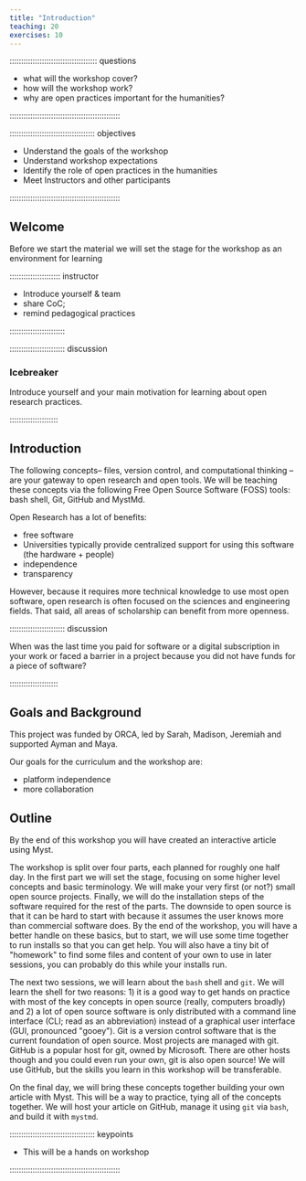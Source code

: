 ```yaml
---
title: "Introduction"
teaching: 20
exercises: 10
---
```


:::::::::::::::::::::::::::::::::::::: questions 

- what will the workshop cover?
- how will the workshop work?
- why are open practices important for the humanities?

::::::::::::::::::::::::::::::::::::::::::::::::

::::::::::::::::::::::::::::::::::::: objectives

- Understand the goals of the workshop
- Understand workshop expectations
- Identify the role of open practices in the humanities
- Meet Instructors and other participants

::::::::::::::::::::::::::::::::::::::::::::::::

## Welcome

Before we start the material we will set the stage for the workshop as an environment for learning 

:::::::::::::::::::::: instructor

- Introduce yourself & team
- share CoC; 
- remind pedagogical practices

:::::::::::::::::::::::: 



:::::::::::::::::::::::: discussion

### Icebreaker

Introduce yourself and your main motivation for learning about open research practices. 

:::::::::::::::::::::

## Introduction

The following concepts– files, version control, and  computational thinking –are your gateway to open research and open tools.  We will be teaching these concepts via the following Free Open Source Software (FOSS) tools: bash shell, Git, GitHub and MystMd. 

Open Research has a lot of benefits:
- free software
- Universities typically provide centralized support for using this software (the hardware + people)
- independence
- transparency 

However, because it requires more technical knowledge to use most open software, open research is often focused on the sciences and engineering fields. 
That said, all areas of scholarship can benefit from more openness. 

:::::::::::::::::::::::: discussion

When was the last time you paid for software or a digital subscription in your work or faced a barrier in a project because you did not have funds for a piece of software?

:::::::::::::::::::::
    



## Goals and Background

This project was funded by ORCA, led by Sarah, Madison, Jeremiah and supported Ayman and Maya. 


Our goals for the curriculum and the workshop are: 
- platform independence
- more collaboration



## Outline
By the end of this workshop you will have created an interactive article using Myst.


The workshop is split over four parts, each planned for roughly one half day. 
In the first part we will set the stage, focusing on some higher level concepts and basic terminology. We will make your very first (or not?) small open source projects. Finally, we will do the installation steps of the software required for the rest of the parts. The downside to open source is that it can be hard to start with because it assumes the user knows more than commercial software does. By the end of the workshop, you will have a better handle on these basics, but to start, we will use some time together to run installs so that you can get help.  You will also have a tiny bit of "homework" to find some files and content of your own to use in later sessions, you can probably do this while your installs run. 

The next two sessions, we will learn about the `bash` shell and `git`. We will learn the shell for two reasons: 1) it is a good way to get hands on practice with most of the key concepts in open source (really, computers broadly) and 2) a lot of open source software is only distributed with a command line interface (CLI; read as an abbreviation) instead of a graphical user interface (GUI, pronounced "gooey"). Git is a version control software that is the current foundation of open source. Most projects are managed with git. GitHub is a popular host for git, owned by Microsoft.  There are other hosts though and you could even run your own, git is also open source! We will use GitHub, but the skills you learn in this workshop will be transferable. 

On the final day, we will bring these concepts together building your own article with Myst. This will be a way to practice, tying all of the concepts together.  We will host your article on GitHub, manage it using `git` via `bash`,  and build it with `mystmd`.   



::::::::::::::::::::::::::::::::::::: keypoints 

- This will be a hands on workshop

::::::::::::::::::::::::::::::::::::::::::::::::
